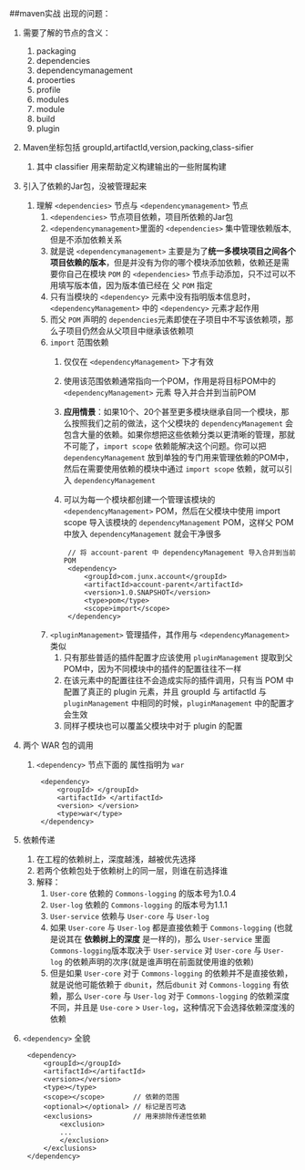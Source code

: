 ##maven实战
出现的问题：

1. 需要了解的节点的含义：
	1. packaging
	2. dependencies
	3. dependencymanagement
	4. prooerties
	5. profile
	6. modules
	7. module
	8. build
	9. plugin

1. Maven坐标包括 groupId,artifactId,version,packing,class-sifier
	1. 其中 classifier 用来帮助定义构建输出的一些附属构建

1. 引入了依赖的Jar包，没被管理起来
	1.  理解 `<dependencies>` 节点与 `<dependencymanagement>` 节点
		1. `<dependencies>` 节点项目依赖，项目所依赖的Jar包
		2. `<dependencymanagement>`里面的 `<dependencies>` 集中管理依赖版本,但是不添加依赖关系
		3. 就是说 `<dependencymanagement>` 主要是为了**统一多模块项目之间各个项目依赖的版本**，但是并没有为你的哪个模块添加依赖，依赖还是需要你自己在模块 `POM` 的 `<dependencies>` 节点手动添加，只不过可以不用填写版本值，因为版本值已经在 父 `POM` 指定
		4. 只有当模块的 `<dependency>` 元素中没有指明版本信息时， `<dependencyManagement>` 中的 `<dependency>` 元素才起作用
		5. 而父 `POM` 声明的 `dependencies`元素即使在子项目中不写该依赖项，那么子项目仍然会从父项目中继承该依赖项
		6. `import` 范围依赖
			1. 仅仅在 `<dependencyManagement>` 下才有效
			2. 使用该范围依赖通常指向一个POM，作用是将目标POM中的 `<dependencyManagement>` 元素 导入并合并到当前POM
			3. **应用情景**：如果10个、20个甚至更多模块继承自同一个模块，那么按照我们之前的做法，这个父模块的 `dependencyManagement` 会包含大量的依赖。如果你想把这些依赖分类以更清晰的管理，那就不可能了，`import scope` 依赖能解决这个问题。你可以把 `dependencyManagement` 放到单独的专门用来管理依赖的POM中，然后在需要使用依赖的模块中通过 `import scope` 依赖，就可以引入 `dependencyManagement`
			4. 可以为每一个模块都创建一个管理该模块的 `<dependencyManagement>` POM，然后在父模块中使用 import scope 导入该模块的 `dependencyManagement` POM，这样父 POM 中放入 `dependencyManagement` 就会干净很多

					// 将 account-parent 中 dependencyManagement 导入合并到当前POM
					<dependency>
				        <groupId>com.junx.account</groupId>
				        <artifactId>account-parent</artifactId>
				        <version>1.0.SNAPSHOT</version>
						<type>pom</type>
				    	<scope>import</scope>
				    </dependency>

		7. `<pluginManagement>` 管理插件，其作用与 `<dependencyManagement>` 类似
			1. 只有那些普适的插件配置才应该使用 `pluginManagement` 提取到父POM中，因为不同模块中的插件的配置往往不一样
			2. 在该元素中的配置往往不会造成实际的插件调用，只有当 POM 中配置了真正的 plugin 元素，并且 groupId 与 artifactId 与 `pluginManagement` 中相同的时候，`pluginManagement` 中的配置才会生效
			3. 同样子模块也可以覆盖父模块中对于 plugin 的配置

2. 两个 WAR 包的调用
	1. `<dependency>` 节点下面的<type> 属性指明为 `war`

			<dependency>  
            	<groupId> </groupId>  
            	<artifactId> </artifactId>  
        		<version> </version>      
            	<type>war</type>  
   			</dependency>
3. 依赖传递
	1. 在工程的依赖树上，深度越浅，越被优先选择
    2. 若两个依赖包处于依赖树上的同一层，则谁在前选择谁
    3. 解释：
	    1. `User-core` 依赖的 `Commons-logging` 的版本号为1.0.4
	    2. `User-log` 依赖的 `Commons-logging` 的版本号为1.1.1
	    3. `User-service` 依赖与 `User-core` 与 `User-log`
	    4. 如果 `User-core` 与 `User-log` 都是直接依赖于 `Commons-logging` (也就是说其在 **依赖树上的深度** 是一样的)，那么 `User-service` 里面 `Commons-logging`版本取决于 `User-service` 对 `User-core` 与 `User-log` 的依赖声明的次序(就是谁声明在前面就使用谁的依赖)
	    5. 但是如果 `User-core` 对于 `Commons-logging` 的依赖并不是直接依赖，就是说他可能依赖于 `dbunit`，然后`dbunit` 对 `Commons-logging` 有依赖，那么 `User-core` 与 `User-log` 对于 `Commons-logging` 的依赖深度不同，并且是 `Use-core` > `User-log`，这种情况下会选择依赖深度浅的依赖

2. `<dependency>` 全貌

		<dependency>
			<groupId></groupId>
			<artifactId></artifactId>
			<version></version>
			<type></type>
			<scope></scope>       // 依赖的范围
			<optional></optional> // 标记是否可选
			<exclusions>          // 用来排除传递性依赖
				<exclusion>
				...
				</exclusion>
			</exclusions>
		</dependency>